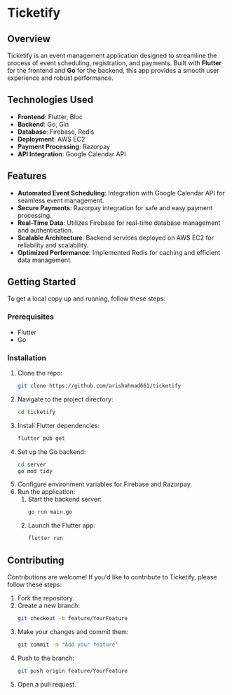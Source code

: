 # Ticketify

## Overview

Ticketify is an event management application designed to streamline the process of event scheduling, registration, and payments. Built with **Flutter** for the frontend and **Go** for the backend, this app provides a smooth user experience and robust performance.

## Technologies Used

- **Frontend**: Flutter, Bloc
- **Backend**: Go, Gin
- **Database**: Firebase, Redis
- **Deployment**: AWS EC2
- **Payment Processing**: Razorpay
- **API Integration**: Google Calendar API

## Features

- **Automated Event Scheduling**: Integration with Google Calendar API for seamless event management.
- **Secure Payments**: Razorpay integration for safe and easy payment processing.
- **Real-Time Data**: Utilizes Firebase for real-time database management and authentication.
- **Scalable Architecture**: Backend services deployed on AWS EC2 for reliability and scalability.
- **Optimized Performance**: Implemented Redis for caching and efficient data management.

## Getting Started

To get a local copy up and running, follow these steps:

### Prerequisites

- Flutter
- Go

### Installation

1. Clone the repo:
   ```bash
   git clone https://github.com/arishahmad661/ticketify
2. Navigate to the project directory:
   ```bash
   cd ticketify
3. Install Flutter dependencies:
   ```bash
   flutter pub get
4. Set up the Go backend:
   ```bash
   cd server
   go mod tidy
5. Configure environment variables for Firebase and Razorpay.
6. Run the application:
   1. Start the backend server:
      ```bash
      go run main.go
    2. Launch the Flutter app:
       ```bash
       flutter run

## Contributing

Contributions are welcome! If you'd like to contribute to Ticketify, please follow these steps:
1. Fork the repository.
2. Create a new branch:
   ```bash
   git checkout -b feature/YourFeature
3. Make your changes and commit them:
   ```bash
   git commit -m "Add your feature"
4. Push to the branch:
   ```bash
   git push origin feature/YourFeature
5. Open a pull request.
